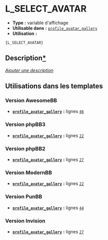 # L_SELECT_AVATAR
* __Type__ __:__ variable d'affichage
* __Utilisable dans__ __:__ [`profile_avatar_gallery`](../tpl/profile_avatar_gallery.md#readme)
* __Utilisation__ __:__

```smarty
{L_SELECT_AVATAR}
```

## Description[*](https://fa-tvars.appspot.com/var/L_SELECT_AVATAR)
[*Ajouter une description*](https://fa-tvars.appspot.com/var/L_SELECT_AVATAR)

## Utilisations dans les templates

### Version AwesomeBB
* __[`profile_avatar_gallery`](../tpl/profile_avatar_gallery.md#readme)__ __:__ lignes [`46`](../src/awesomebb/profile_avatar_gallery.tpl#L46)

### Version phpBB3
* __[`profile_avatar_gallery`](../tpl/profile_avatar_gallery.md#readme)__ __:__ lignes [`22`](../src/prosilver/profile_avatar_gallery.tpl#L22)

### Version phpBB2
* __[`profile_avatar_gallery`](../tpl/profile_avatar_gallery.md#readme)__ __:__ lignes [`27`](../src/subsilver/profile_avatar_gallery.tpl#L27)

### Version ModernBB
* __[`profile_avatar_gallery`](../tpl/profile_avatar_gallery.md#readme)__ __:__ lignes [`22`](../src/modernbb/profile_avatar_gallery.tpl#L22)

### Version PunBB
* __[`profile_avatar_gallery`](../tpl/profile_avatar_gallery.md#readme)__ __:__ lignes [`44`](../src/punbb/profile_avatar_gallery.tpl#L44)

### Version Invision
* __[`profile_avatar_gallery`](../tpl/profile_avatar_gallery.md#readme)__ __:__ lignes [`27`](../src/invision/profile_avatar_gallery.tpl#L27)

